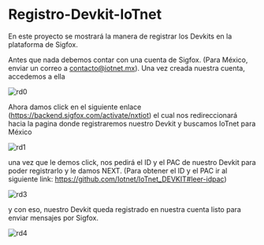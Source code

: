 # Registro-Devkit-IoTnet
En este proyecto se mostrará la manera de registrar los Devkits en la plataforma de Sigfox.


Antes que nada debemos contar con una cuenta de Sigfox. (Para México, enviar un correo a contacto@iotnet.mx). Una vez creada nuestra cuenta, accedemos a ella 

![rd0](https://github.com/Iotnet/Registro-Devkit-IoTnet/blob/master/imagenes/rd0.png?raw=true)

Ahora damos click en el siguiente enlace (https://backend.sigfox.com/activate/nxtiot) el cual nos redireccionará hacia la pagina donde registraremos nuestro Devkit y buscamos IoTnet para México

![rd1](https://github.com/Iotnet/Registro-Devkit-IoTnet/blob/master/imagenes/rd1.png?raw=true)

una vez que le demos click, nos pedirá el ID y el PAC de nuestro Devkit para poder registrarlo y le damos NEXT. (Para obtener el ID y el PAC ir al siguiente link: https://github.com/Iotnet/IoTnet_DEVKIT#leer-idpac)

![rd3](https://github.com/Iotnet/Registro-Devkit-IoTnet/blob/master/imagenes/rd3.png?raw=true)

y con eso, nuestro Devkit queda registrado en nuestra cuenta listo para enviar mensajes por Sigfox.

![rd4](https://github.com/Iotnet/Registro-Devkit-IoTnet/blob/master/imagenes/rd4.png?raw=true)
